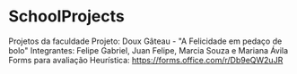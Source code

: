 # SchoolProjects
  Projetos da faculdade
  Projeto: Doux Gâteau - "A Felicidade em pedaço de bolo"
  Integrantes: Felipe Gabriel, Juan Felipe, Marcia Souza e Mariana Ávila  
  Forms para avaliação Heurística: https://forms.office.com/r/Db9eQW2uJR
